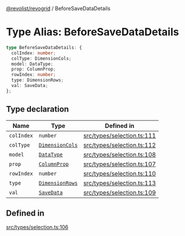 [@revolist/revogrid](README.md) / BeforeSaveDataDetails

# Type Alias: BeforeSaveDataDetails

```ts
type BeforeSaveDataDetails: {
  colIndex: number;
  colType: DimensionCols;
  model: DataType;
  prop: ColumnProp;
  rowIndex: number;
  type: DimensionRows;
  val: SaveData;
};
```

## Type declaration

| Name | Type | Defined in |
| ------ | ------ | ------ |
| `colIndex` | `number` | [src/types/selection.ts:111](https://github.com/revolist/revogrid/blob/2f07f30b37da771d7d712c0b9b9b90928758921a/src/types/selection.ts#L111) |
| `colType` | [`DimensionCols`](TypeAlias.DimensionCols.md) | [src/types/selection.ts:112](https://github.com/revolist/revogrid/blob/2f07f30b37da771d7d712c0b9b9b90928758921a/src/types/selection.ts#L112) |
| `model` | [`DataType`](TypeAlias.DataType.md) | [src/types/selection.ts:108](https://github.com/revolist/revogrid/blob/2f07f30b37da771d7d712c0b9b9b90928758921a/src/types/selection.ts#L108) |
| `prop` | [`ColumnProp`](TypeAlias.ColumnProp.md) | [src/types/selection.ts:107](https://github.com/revolist/revogrid/blob/2f07f30b37da771d7d712c0b9b9b90928758921a/src/types/selection.ts#L107) |
| `rowIndex` | `number` | [src/types/selection.ts:110](https://github.com/revolist/revogrid/blob/2f07f30b37da771d7d712c0b9b9b90928758921a/src/types/selection.ts#L110) |
| `type` | [`DimensionRows`](TypeAlias.DimensionRows.md) | [src/types/selection.ts:113](https://github.com/revolist/revogrid/blob/2f07f30b37da771d7d712c0b9b9b90928758921a/src/types/selection.ts#L113) |
| `val` | [`SaveData`](TypeAlias.SaveData.md) | [src/types/selection.ts:109](https://github.com/revolist/revogrid/blob/2f07f30b37da771d7d712c0b9b9b90928758921a/src/types/selection.ts#L109) |

## Defined in

[src/types/selection.ts:106](https://github.com/revolist/revogrid/blob/2f07f30b37da771d7d712c0b9b9b90928758921a/src/types/selection.ts#L106)
